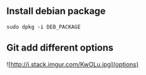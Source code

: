 Install debian package
----------------------
`sudo dpkg -i DEB_PACKAGE`

Git add different options
-------------------------

![http://i.stack.imgur.com/KwOLu.jpg](options)